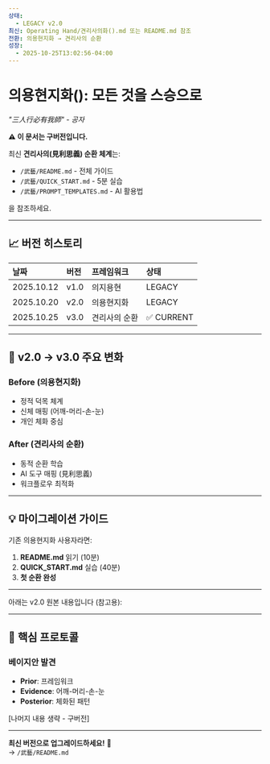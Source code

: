 ```yaml
---
상태:
  - LEGACY v2.0
최신: Operating Hand/견리사의화().md 또는 README.md 참조
전환: 의용현지화 → 견리사의 순환
성장:
  - 2025-10-25T13:02:56-04:00
---
```


# 의용현지화(): 모든 것을 스승으로

*"三人行必有我師" - 공자*

**⚠️ 이 문서는 구버전입니다.**

최신 **견리사의(見利思義) 순환 체계**는:
- `/武藝/README.md` - 전체 가이드
- `/武藝/QUICK_START.md` - 5분 실습
- `/武藝/PROMPT_TEMPLATES.md` - AI 활용법

을 참조하세요.

---

## 📈 버전 히스토리

| 날짜 | 버전 | 프레임워크 | 상태 |
|:-----|:-----|:----------|:-----|
| 2025.10.12 | v1.0 | 의지용현 | LEGACY |
| 2025.10.20 | v2.0 | 의용현지화 | LEGACY |
| 2025.10.25 | v3.0 | 견리사의 순환 | ✅ CURRENT |

---

## 🔄 v2.0 → v3.0 주요 변화

### Before (의용현지화)
- 정적 덕목 체계
- 신체 매핑 (어깨-머리-손-눈)
- 개인 체화 중심

### After (견리사의 순환)
- 동적 순환 학습
- AI 도구 매핑 (見利思義)
- 워크플로우 최적화

---

## 💡 마이그레이션 가이드

기존 의용현지화 사용자라면:

1. **README.md** 읽기 (10분)
2. **QUICK_START.md** 실습 (40분)
3. **첫 순환 완성**

---

아래는 v2.0 원본 내용입니다 (참고용):

---

## 🎯 핵심 프로토콜

### 베이지안 발견
- **Prior**: 프레임워크
- **Evidence**: 어깨-머리-손-눈
- **Posterior**: 체화된 패턴

[나머지 내용 생략 - 구버전]

---

**최신 버전으로 업그레이드하세요!** 🚀  
→ `/武藝/README.md`
